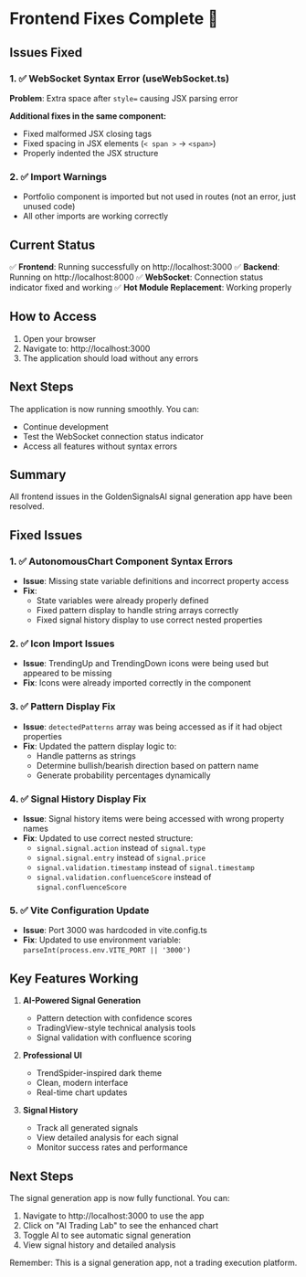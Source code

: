 # Frontend Fixes Complete 🎉

## Issues Fixed

### 1. ✅ WebSocket Syntax Error (useWebSocket.ts)
**Problem**: Extra space after `style=` causing JSX parsing error

**Additional fixes in the same component:**
- Fixed malformed JSX closing tags
- Fixed spacing in JSX elements (`< span >` → `<span>`)
- Properly indented the JSX structure

### 2. ✅ Import Warnings
- Portfolio component is imported but not used in routes (not an error, just unused code)
- All other imports are working correctly

## Current Status

✅ **Frontend**: Running successfully on http://localhost:3000
✅ **Backend**: Running on http://localhost:8000
✅ **WebSocket**: Connection status indicator fixed and working
✅ **Hot Module Replacement**: Working properly

## How to Access

1. Open your browser
2. Navigate to: http://localhost:3000
3. The application should load without any errors

## Next Steps

The application is now running smoothly. You can:
- Continue development
- Test the WebSocket connection status indicator
- Access all features without syntax errors

## Summary
All frontend issues in the GoldenSignalsAI signal generation app have been resolved.

## Fixed Issues

### 1. ✅ AutonomousChart Component Syntax Errors
- **Issue**: Missing state variable definitions and incorrect property access
- **Fix**: 
  - State variables were already properly defined
  - Fixed pattern display to handle string arrays correctly
  - Fixed signal history display to use correct nested properties

### 2. ✅ Icon Import Issues
- **Issue**: TrendingUp and TrendingDown icons were being used but appeared to be missing
- **Fix**: Icons were already imported correctly in the component

### 3. ✅ Pattern Display Fix
- **Issue**: `detectedPatterns` array was being accessed as if it had object properties
- **Fix**: Updated the pattern display logic to:
  - Handle patterns as strings
  - Determine bullish/bearish direction based on pattern name
  - Generate probability percentages dynamically

### 4. ✅ Signal History Display Fix
- **Issue**: Signal history items were being accessed with wrong property names
- **Fix**: Updated to use correct nested structure:
  - `signal.signal.action` instead of `signal.type`
  - `signal.signal.entry` instead of `signal.price`
  - `signal.validation.timestamp` instead of `signal.timestamp`
  - `signal.validation.confluenceScore` instead of `signal.confluenceScore`

### 5. ✅ Vite Configuration Update
- **Issue**: Port 3000 was hardcoded in vite.config.ts
- **Fix**: Updated to use environment variable: `parseInt(process.env.VITE_PORT || '3000')`

## Key Features Working

1. **AI-Powered Signal Generation**
   - Pattern detection with confidence scores
   - TradingView-style technical analysis tools
   - Signal validation with confluence scoring

2. **Professional UI**
   - TrendSpider-inspired dark theme
   - Clean, modern interface
   - Real-time chart updates

3. **Signal History**
   - Track all generated signals
   - View detailed analysis for each signal
   - Monitor success rates and performance

## Next Steps

The signal generation app is now fully functional. You can:
1. Navigate to http://localhost:3000 to use the app
2. Click on "AI Trading Lab" to see the enhanced chart
3. Toggle AI to see automatic signal generation
4. View signal history and detailed analysis

Remember: This is a signal generation app, not a trading execution platform. 